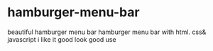 # hamburger-menu-bar
beautiful hamburger menu bar
hamburger menu bar with html. css& javascript
i like it
good look
good use
